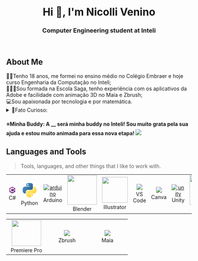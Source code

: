 <h1 align="center">Hi 👋, I'm Nicolli Venino</h1>
<h3 align="center">Computer Engineering student at Inteli</h3>
<img src="https://user-images.githubusercontent.com/74038190/212284115-f47cd8ff-2ffb-4b04-b5bf-4d1c14c0247f.gif" width="1000" height="5">
<h2 align="left">About Me</h2>
👩🏻Tenho 18 anos, me formei no ensino médio no Colégio Embraer e hoje curso Engenharia da Computação no Inteli;
<div></div>
👩🏻‍💻Sou formada na Escola Saga, tenho experiência com os aplicativos da Adobe e facilidade com animação 3D no Maia e Zbrush;
<div></div>
💻Sou apaixonada por tecnologia e por matemática.
<details>
<summary>🎁Fato Curioso:</summary>
Uma peculiaridade minha é que eu gosto de muito de guardar coisas que me marcaram de alguma maneira, como objetos, cartas, pedaços de papel e etc. Desde criança eu faço cápsulas do tempo para mim mesma abrir com o intervalo de alguns anos. Também sou daquelas que revela todas as fotos do celular para guardar num álbum📸. 
</details>

<h4>⭐Minha Buddy: A __ será minha buddy no Inteli! Sou muito grata pela sua ajuda e estou muito animada para essa nova etapa! <img src="https://github.com/Anmol-Baranwal/Cool-GIFs-For-GitHub/assets/74038190/e379a33a-b428-4385-b44f-3da16e7bac9f" width="40">&nbsp;


<h2 align="left" id="macropower-tech">Languages and Tools</h2>

> Tools, languages, and other things that I like to work with.

<table>
  <tr>
    <td align="center" width="96">
      <a href="#macropower-tech">
        <img src="https://raw.githubusercontent.com/devicons/devicon/master/icons/csharp/csharp-original.svg" />
      </a>
      <br>C#
    </td>
    <td align="center" width="96">
      <a href="#macropower-tech">
        <img src="https://raw.githubusercontent.com/devicons/devicon/master/icons/python/python-original.svg" />
      </a>
      <br>Python
    </td>
    <td align="center" width="96">
      <a href="#macropower-tech">
        <img src="https://cdn.worldvectorlogo.com/logos/arduino-1.svg" alt="arduino" width="60" height="60" />
      </a>
      <br>Arduino
    </td>
    <td align="center" width="96">
      <a href="#macropower-tech">
        <img src="https://download.blender.org/branding/community/blender_community_badge_white.svg" width="80" height="80" />
      </a>
      <br>Blender
    </td>
    <td align="center" width="96">
      <a href="#macropower-tech" >
        <img src="https://www.vectorlogo.zone/logos/adobe_illustrator/adobe_illustrator-icon.svg" width="70" height="70"/>
      </a>
      <br>Illustrator
    </td>
        <td align="center" width="96">
      <a href="#macropower-tech" >
        <img src="https://raw.githubusercontent.com/marwin1991/profile-technology-icons/refs/heads/main/icons/visual_studio_code.png"" />
      </a>
      <br>VS Code
    </td>
          <td align="center" width="96">
      <a href="#macropower-tech" >
        <img src="https://raw.githubusercontent.com/marwin1991/profile-technology-icons/refs/heads/main/icons/canva.png"" />
      </a>
      <br>Canva
    </td>
    <td align="center" width="96"> 
      <a href="#macropower-tech" >
        <img src="https://www.vectorlogo.zone/logos/unity3d/unity3d-icon.svg" alt="unity" width="70" height="70" />
      </a>
      <br>Unity
    </td>
    <td align="center" width="96"> 
      <a href="#macropower-tech" >
        <img src="https://github.com/user-attachments/assets/951d663c-9056-4134-b311-d19d56f8b86a" width="90" height="80" />
      </a>
      <br>Photoshop
    </td>
    <td align="center" width="96"> 
      <a href="#macropower-tech" >
        <img src="https://github.com/user-attachments/assets/1623fc95-b223-4c9d-90d5-79df95563c2d" width="60" height="60" />
      </a>
      <br>Audition
    </td>

<table>
  <tr>
    <td align="center" width="96">
      <a href="#macropower-tech">
        <img src="https://github.com/user-attachments/assets/a0c9cb1b-66f2-412b-8592-1cd69800544e" width="80" height="70"/>
      </a>
      <br>Premiere Pro
    </td>
    <td align="center" width="96">
      <a href="#macropower-tech">
        <img src="https://github.com/user-attachments/assets/9f093519-3180-41c0-b8d9-1fe2f25d80af" />
      </a>
      <br>Zbrush
    </td>
    <td align="center" width="96">
      <a href="#macropower-tech">
        <img src="https://github.com/user-attachments/assets/d64bc973-87af-4eca-a5da-fe3c58f20276" />
      </a>
      <br>Maia
    </td>





